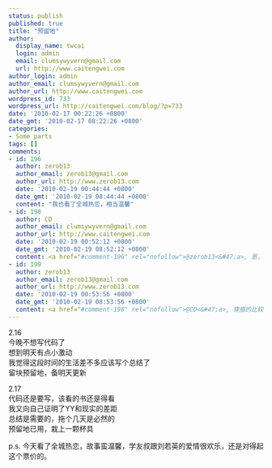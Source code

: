 ```yaml
---
status: publish
published: true
title: "预留地"
author:
  display_name: twcai
  login: admin
  email: clumsywyvern@gmail.com
  url: http://www.caitengwei.com
author_login: admin
author_email: clumsywyvern@gmail.com
author_url: http://www.caitengwei.com
wordpress_id: 733
wordpress_url: http://caitengwei.com/blog/?p=733
date: '2010-02-17 00:22:26 +0800'
date_gmt: '2010-02-17 08:22:26 +0800'
categories:
- Some parts
tags: []
comments:
- id: 196
  author: zerob13
  author_email: zerob13@gmail.com
  author_url: http://www.zerob13.com
  date: '2010-02-19 00:44:44 +0800'
  date_gmt: '2010-02-19 08:44:44 +0800'
  content: "我也看了全城热恋，相当温馨"
- id: 198
  author: CD
  author_email: clumsywyvern@gmail.com
  author_url: http://www.caitengwei.com
  date: '2010-02-19 00:52:12 +0800'
  date_gmt: '2010-02-19 08:52:12 +0800'
  content: <a href="#comment-196" rel="nofollow">@zerob13<&#47;a>, 恩，不过我觉得多线的推进有点混乱
- id: 199
  author: zerob13
  author_email: zerob13@gmail.com
  author_url: http://www.zerob13.com
  date: '2010-02-19 00:53:56 +0800'
  date_gmt: '2010-02-19 08:53:56 +0800'
  content: <a href="#comment-198" rel="nofollow">@CD<&#47;a>, 穿插的比较杂，不过创意还是不错的，特别是那个站100天
---
```

<p>2.16<br />
今晚不想写代码了<br />
想到明天有点小激动<br />
我觉得这段时间的生活差不多应该写个总结了<br />
留块预留地，备明天更新</p>
<p>2.17<br />
代码还是要写，该看的书还是得看<br />
我又向自己证明了YY和现实的差距<br />
总结是需要的，拖个几天是必然的<br />
预留地已用，栽上一颗杯具</p>
<p>p.s. 今天看了全城热恋，故事蛮温馨，学友叔跟刘若英的爱情很欢乐，还是对得起这个票价的。</p>
